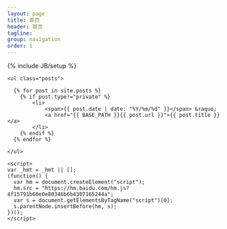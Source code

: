```yaml
---
layout: page
title: 首页
header: 首页
tagline: 
group: navigation
order: 1
---
```

{% include JB/setup %}

    

<div class="bodystyle1">

	<ul class="posts">

	  {% for post in site.posts %}
	  	{% if post.type!="private" %}
	    	<li>
	    		<span>{{ post.date | date: "%Y/%m/%d" }}</span> &raquo; 
	    		<a href="{{ BASE_PATH }}{{ post.url }}">{{ post.title }}</a>
	    	</li>
	    {% endif %}
	  {% endfor %}

	</ul>

	<script>
	var _hmt = _hmt || [];
	(function() {
	  var hm = document.createElement("script");
	  hm.src = "https://hm.baidu.com/hm.js?4f15791b60e0e80346b6b4307165244a";
	  var s = document.getElementsByTagName("script")[0]; 
	  s.parentNode.insertBefore(hm, s);
	})();
	</script>

</div>